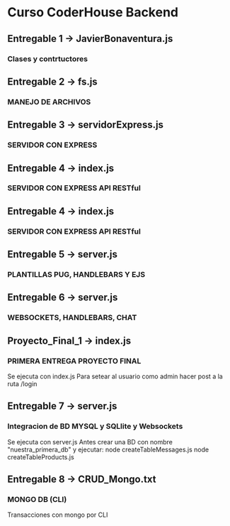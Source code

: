 # Curso CoderHouse Backend

## Entregable 1 -> JavierBonaventura.js
### Clases y contrtuctores

## Entregable 2 -> fs.js
### MANEJO DE ARCHIVOS

## Entregable 3 -> servidorExpress.js
### SERVIDOR CON EXPRESS

## Entregable 4 -> index.js
### SERVIDOR CON EXPRESS API RESTful

## Entregable 4 -> index.js
### SERVIDOR CON EXPRESS API RESTful

## Entregable 5 -> server.js
### PLANTILLAS PUG, HANDLEBARS Y EJS

## Entregable 6 -> server.js
### WEBSOCKETS, HANDLEBARS, CHAT

## Proyecto_Final_1 -> index.js
### PRIMERA ENTREGA PROYECTO FINAL
Se ejecuta con index.js
Para setear al usuario como admin hacer post a la ruta /login

## Entregable 7 -> server.js
### Integracion de BD MYSQL y SQLlite y Websockets
Se ejecuta con server.js
Antes crear una BD con nombre "nuestra_primera_db" y ejecutar:
node createTableMessages.js
node createTableProducts.js

## Entregable 8 -> CRUD_Mongo.txt
### MONGO DB (CLI)
Transacciones con mongo por CLI





